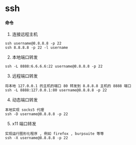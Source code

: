 # ssh

#### 命令

1. 连接远程主机
```
ssh username@8.8.8.8 -p 22
ssh 8.8.8.8 -p 22 -l username
```

2. 本地端口转发
```
ssh -L 8888:6.6.6.6:22 username@8.8.8.8 -p 22
```

3. 远程端口转发
```
将本地 127.0.0.1 的主机的端口 80 转发到 8.8.8.8 主机的 8888 端口
ssh -L 8888:127.0.0.1:80 username@8.8.8.8 -p 22
```

4. 动态端口转发
```
本地实现 socks5 代理
ssh -D username@8.8.8.8 -p 22
```

5. x11 端口转发
```
实现运行图形化程序 , 例如 firefox , burpsuite 等等
ssh -X username@8.8.8.8 -p 22
```
